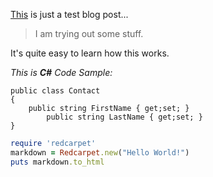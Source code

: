 
[This](http://contra.gr) is just a test blog post...

> I am trying out some stuff.

It's quite easy to learn how this works.

*This is **C#** Code Sample:*

    public class Contact
    { 
    	public string FirstName { get;set; }
    		public string LastName { get;set; }
    }




```ruby
require 'redcarpet'
markdown = Redcarpet.new("Hello World!")
puts markdown.to_html
```
